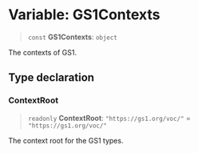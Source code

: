 # Variable: GS1Contexts

> `const` **GS1Contexts**: `object`

The contexts of GS1.

## Type declaration

### ContextRoot

> `readonly` **ContextRoot**: `"https://gs1.org/voc/"` = `"https://gs1.org/voc/"`

The context root for the GS1 types.
